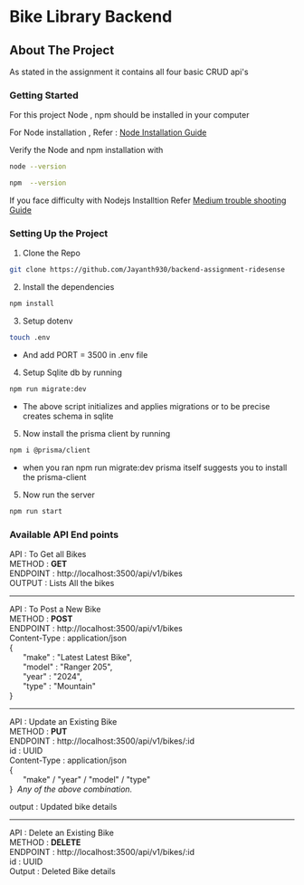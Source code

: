 
# Bike Library Backend

## About The Project
 As stated in the assignment it contains all four basic CRUD api's

### Getting Started

 For this project Node , npm should be installed in your computer
 
 For Node installation , Refer : [Node Installation Guide](https://nodejs.org/en/download/source-code)
 
  Verify the Node and npm installation with 
  ```sh
  node --version
  ```
  ```sh
  npm  --version 
  ```
If you face difficulty with Nodejs Installtion Refer
[Medium trouble shooting Guide](https://medium.com/@asiandigitalhub/troubleshooting-installation-issues-for-node-js-40ef0261e54c)

### Setting Up the Project
1. Clone the Repo
```sh
git clone https://github.com/Jayanth930/backend-assignment-ridesense
```
2. Install the dependencies
```sh
npm install 
```
3. Setup dotenv
```sh
touch .env
```
* And add PORT = 3500 in .env file
4. Setup Sqlite db by running
```sh 
npm run migrate:dev
```
* The above script initializes and applies migrations or to be precise creates schema in sqlite 
5. Now install the prisma client by running
```sh
npm i @prisma/client
```
* when you ran npm run migrate:dev prisma itself suggests you to install the prisma-client
5. Now run the server 
```sh
npm run start 
```

### Available API End points

API : To Get all Bikes  
METHOD : **GET**  
ENDPOINT : http://localhost:3500/api/v1/bikes  
OUTPUT : Lists All the bikes  

---

API : To Post a New Bike    
METHOD : **POST**  
ENDPOINT : http://localhost:3500/api/v1/bikes  
Content-Type : application/json  
{  
    &nbsp; &nbsp; &nbsp; "make" : "Latest Latest Bike",  
    &nbsp; &nbsp; &nbsp; "model" : "Ranger 205",  
    &nbsp; &nbsp; &nbsp; "year" : "2024",  
    &nbsp; &nbsp; &nbsp; "type" : "Mountain"  
}

---

API : Update an Existing Bike  
METHOD : **PUT**  
ENDPOINT : http://localhost:3500/api/v1/bikes/:id  
id : UUID  
Content-Type : application/json  
{  
    &nbsp; &nbsp; &nbsp; "make" / "year" / "model" / "type"     
}&nbsp; *Any of the above combination.*  

output : Updated bike details

---

API : Delete an Existing Bike  
METHOD : **DELETE**  
ENDPOINT : http://localhost:3500/api/v1/bikes/:id  
id : UUID   
Output : Deleted Bike details
